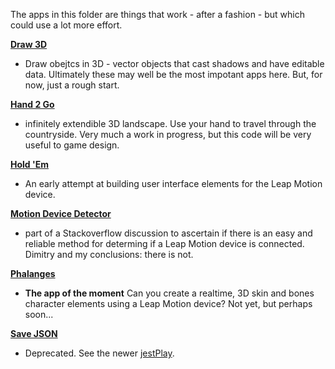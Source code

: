 The apps in this folder are things that work - after a fashion - but which could use a lot more effort.


[**Draw 3D**](https://github.com/jaanga/gestification/tree/gh-pages/work-in-hand/draw-3d)  
- Draw obejtcs in 3D - vector objects that cast shadows and have editable data.
Ultimately these may well be the most impotant apps here.
But, for now, just a rough start.

[**Hand 2 Go**](https://github.com/jaanga/gestification/tree/gh-pages/work-in-hand/hand2go)  
- infinitely extendible 3D landscape. Use your hand to travel through the countryside. 
Very much a work in progress, but this code will be very useful to game design.

[**Hold 'Em**](https://github.com/jaanga/gestification/tree/gh-pages/work-in-hand/holdem)  
- An early attempt at building user interface elements for the Leap Motion device. 

[**Motion Device Detector**](https://github.com/jaanga/gestification/tree/gh-pages/work-in-hand/motion-device-detector) 
- part of a Stackoverflow discussion to ascertain if there is an easy and reliable method for determing if a Leap Motion device is connected.
Dimitry and my conclusions: there is not.

[**Phalanges**](https://github.com/jaanga/gestification/tree/gh-pages/work-in-hand/phalanges)  
- **The app of the moment** Can you create a realtime, 3D skin and bones character elements using a Leap Motion device?
Not yet, but perhaps soon...

[**Save JSON**](https://github.com/jaanga/gestification/tree/gh-pages/work-in-hand/save-json)    
- Deprecated. See the newer [jestPlay](https://github.com/jaanga/gestification/tree/gh-pages/cookbook/jest-play).